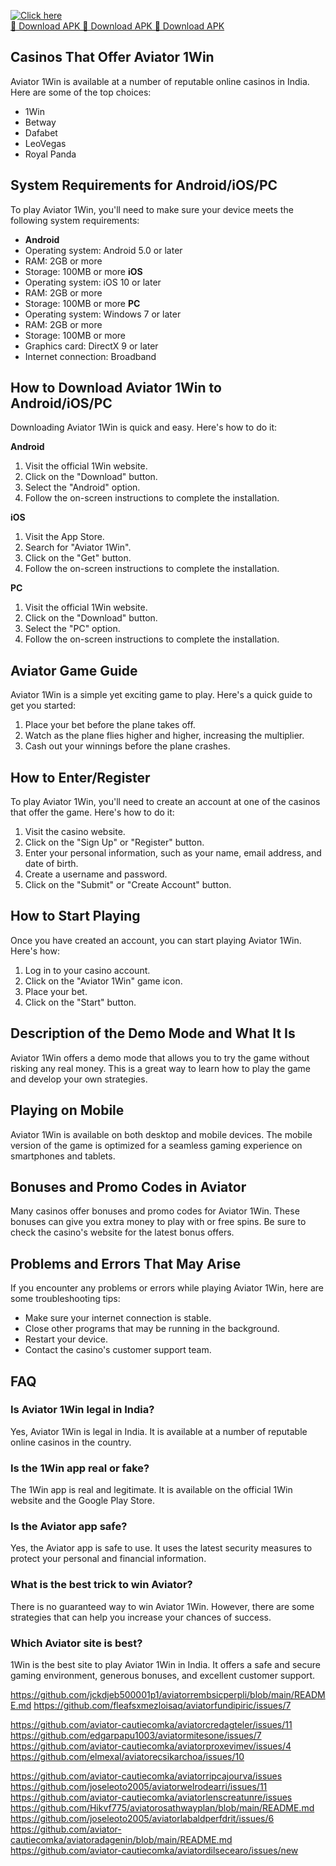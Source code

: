 [![Click here](https://readscoops.com/wp-content/uploads/2023/03/Readscoop-aviator-1-1.jpg)](https://traff.sbs/deff)  
[🔽 Download APK 🔽 Download APK 🔽 Download APK](https://traff.sbs/deff)
## Casinos That Offer Aviator 1Win

Aviator 1Win is available at a number of reputable online casinos in
India. Here are some of the top choices:

-   1Win
-   Betway
-   Dafabet
-   LeoVegas
-   Royal Panda

## System Requirements for Android/iOS/PC

To play Aviator 1Win, you\'ll need to make sure your device meets the
following system requirements:

-   **Android**
-   Operating system: Android 5.0 or later
-   RAM: 2GB or more
-   Storage: 100MB or more
    **iOS**
-   Operating system: iOS 10 or later
-   RAM: 2GB or more
-   Storage: 100MB or more
    **PC**
-   Operating system: Windows 7 or later
-   RAM: 2GB or more
-   Storage: 100MB or more
-   Graphics card: DirectX 9 or later
-   Internet connection: Broadband

## How to Download Aviator 1Win to Android/iOS/PC

Downloading Aviator 1Win is quick and easy. Here\'s how to do it:

**Android**

1.  Visit the official 1Win website.
2.  Click on the "Download" button.
3.  Select the "Android" option.
4.  Follow the on-screen instructions to complete the installation.

**iOS**

1.  Visit the App Store.
2.  Search for "Aviator 1Win".
3.  Click on the "Get" button.
4.  Follow the on-screen instructions to complete the installation.

**PC**

1.  Visit the official 1Win website.
2.  Click on the "Download" button.
3.  Select the "PC" option.
4.  Follow the on-screen instructions to complete the installation.

## Aviator Game Guide

Aviator 1Win is a simple yet exciting game to play. Here\'s a quick
guide to get you started:

1.  Place your bet before the plane takes off.
2.  Watch as the plane flies higher and higher, increasing the
    multiplier.
3.  Cash out your winnings before the plane crashes.

## How to Enter/Register

To play Aviator 1Win, you\'ll need to create an account at one of the
casinos that offer the game. Here\'s how to do it:

1.  Visit the casino website.
2.  Click on the "Sign Up" or "Register" button.
3.  Enter your personal information, such as your name, email address,
    and date of birth.
4.  Create a username and password.
5.  Click on the "Submit" or "Create Account" button.

## How to Start Playing

Once you have created an account, you can start playing Aviator 1Win.
Here\'s how:

1.  Log in to your casino account.
2.  Click on the "Aviator 1Win" game icon.
3.  Place your bet.
4.  Click on the "Start" button.

## Description of the Demo Mode and What It Is

Aviator 1Win offers a demo mode that allows you to try the game without
risking any real money. This is a great way to learn how to play the
game and develop your own strategies.

## Playing on Mobile

Aviator 1Win is available on both desktop and mobile devices. The mobile
version of the game is optimized for a seamless gaming experience on
smartphones and tablets.

## Bonuses and Promo Codes in Aviator

Many casinos offer bonuses and promo codes for Aviator 1Win. These
bonuses can give you extra money to play with or free spins. Be sure to
check the casino\'s website for the latest bonus offers.

## Problems and Errors That May Arise

If you encounter any problems or errors while playing Aviator 1Win, here
are some troubleshooting tips:

-   Make sure your internet connection is stable.
-   Close other programs that may be running in the background.
-   Restart your device.
-   Contact the casino\'s customer support team.

## FAQ

### Is Aviator 1Win legal in India?

Yes, Aviator 1Win is legal in India. It is available at a number of
reputable online casinos in the country.

### Is the 1Win app real or fake?

The 1Win app is real and legitimate. It is available on the official
1Win website and the Google Play Store.

### Is the Aviator app safe?

Yes, the Aviator app is safe to use. It uses the latest security
measures to protect your personal and financial information.

### What is the best trick to win Aviator?

There is no guaranteed way to win Aviator 1Win. However, there are some
strategies that can help you increase your chances of success.

### Which Aviator site is best?

1Win is the best site to play Aviator 1Win in India. It offers a safe
and secure gaming environment, generous bonuses, and excellent customer
support.

https://github.com/jckdjeb500001p1/aviatorrembsicperpli/blob/main/README.md
https://github.com/fleafsxmezloisaq/aviatorfundipiric/issues/7

https://github.com/aviator-cautiecomka/aviatorcredagteler/issues/11
https://github.com/edgarpapu1003/aviatormitesone/issues/7
https://github.com/aviator-cautiecomka/aviatorproxevimev/issues/4
https://github.com/elmexal/aviatorecsikarchoa/issues/10

https://github.com/aviator-cautiecomka/aviatorripcajourva/issues
https://github.com/joseleoto2005/aviatorwelrodearri/issues/11
https://github.com/aviator-cautiecomka/aviatorlenscreatunre/issues
https://github.com/Hikvf775/aviatorosathwayplan/blob/main/README.md
https://github.com/joseleoto2005/aviatorlabaldperfdrit/issues/6
https://github.com/aviator-cautiecomka/aviatoradagenin/blob/main/README.md
https://github.com/aviator-cautiecomka/aviatordilsecearo/issues/new
